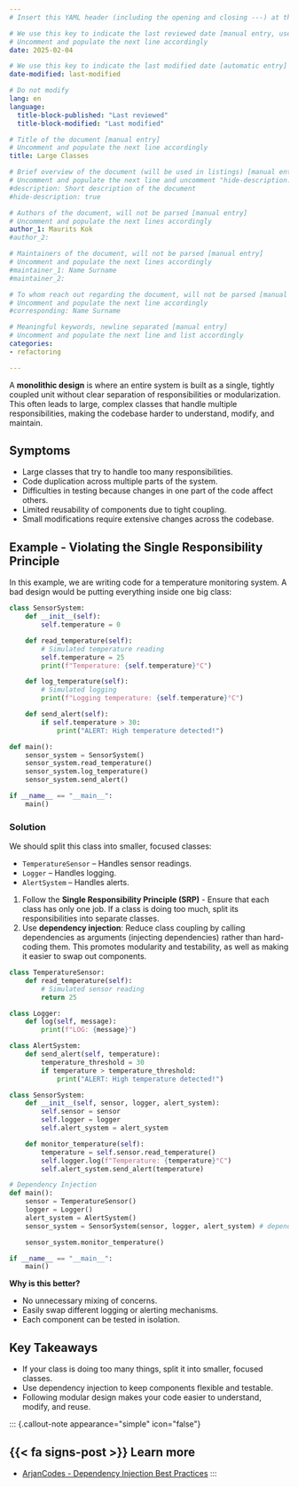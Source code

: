 ```yaml
---
# Insert this YAML header (including the opening and closing ---) at the beginning of the document and fill it out accordingly

# We use this key to indicate the last reviewed date [manual entry, use YYYY-MM-DD]
# Uncomment and populate the next line accordingly
date: 2025-02-04

# We use this key to indicate the last modified date [automatic entry]
date-modified: last-modified

# Do not modify
lang: en
language: 
  title-block-published: "Last reviewed"
  title-block-modified: "Last modified"

# Title of the document [manual entry]
# Uncomment and populate the next line accordingly
title: Large Classes

# Brief overview of the document (will be used in listings) [manual entry]
# Uncomment and populate the next line and uncomment "hide-description: true".
#description: Short description of the document
#hide-description: true

# Authors of the document, will not be parsed [manual entry]
# Uncomment and populate the next lines accordingly
author_1: Maurits Kok
#author_2:

# Maintainers of the document, will not be parsed [manual entry]
# Uncomment and populate the next lines accordingly
#maintainer_1: Name Surname
#maintainer_2:

# To whom reach out regarding the document, will not be parsed [manual entry]
# Uncomment and populate the next line accordingly
#corresponding: Name Surname

# Meaningful keywords, newline separated [manual entry]
# Uncomment and populate the next line and list accordingly
categories: 
- refactoring

---
```


A **monolithic design** is where an entire system is built as a single, tightly coupled unit without clear separation of responsibilities or modularization. This often leads to large, complex classes that handle multiple responsibilities, making the codebase harder to understand, modify, and maintain.


## Symptoms
- Large classes that try to handle too many responsibilities.
- Code duplication across multiple parts of the system.
- Difficulties in testing because changes in one part of the code affect others.
- Limited reusability of components due to tight coupling.
- Small modifications require extensive changes across the codebase.

## Example - Violating the Single Responsibility Principle
In this example, we are writing code for a temperature monitoring system. A bad design would be putting everything inside one big class:

```python
class SensorSystem:
    def __init__(self):
        self.temperature = 0

    def read_temperature(self):
        # Simulated temperature reading
        self.temperature = 25  
        print(f"Temperature: {self.temperature}°C")

    def log_temperature(self):
        # Simulated logging
        print(f"Logging temperature: {self.temperature}°C")

    def send_alert(self):
        if self.temperature > 30:
            print("ALERT: High temperature detected!")

def main():
    sensor_system = SensorSystem()
    sensor_system.read_temperature()
    sensor_system.log_temperature()
    sensor_system.send_alert()

if __name__ == "__main__":
    main()

```

### Solution
We should split this class into smaller, focused classes:
- `TemperatureSensor` – Handles sensor readings.
- `Logger` – Handles logging.
- `AlertSystem` – Handles alerts.

1. Follow the **Single Responsibility Principle (SRP)** -  Ensure that each class has only one job. If a class is doing too much, split its responsibilities into separate classes.
2. Use **dependency injection**: Reduce class coupling by calling dependencies as arguments (injecting dependencies) rather than hard-coding them. This promotes modularity and testability, as well as making it easier to swap out components.


```python
class TemperatureSensor:
    def read_temperature(self):
        # Simulated sensor reading
        return 25  

class Logger:
    def log(self, message):
        print(f"LOG: {message}")

class AlertSystem:
    def send_alert(self, temperature):
        temperature_threshold = 30
        if temperature > temperature_threshold:
            print("ALERT: High temperature detected!")

class SensorSystem:
    def __init__(self, sensor, logger, alert_system):
        self.sensor = sensor
        self.logger = logger
        self.alert_system = alert_system

    def monitor_temperature(self):
        temperature = self.sensor.read_temperature()
        self.logger.log(f"Temperature: {temperature}°C")
        self.alert_system.send_alert(temperature)

# Dependency Injection
def main():
    sensor = TemperatureSensor()
    logger = Logger()
    alert_system = AlertSystem()
    sensor_system = SensorSystem(sensor, logger, alert_system) # dependencies injected

    sensor_system.monitor_temperature()

if __name__ == "__main__":
    main()
``` 

**Why is this better?**

- No unnecessary mixing of concerns.
- Easily swap different logging or alerting mechanisms.
- Each component can be tested in isolation.

## Key Takeaways
- If your class is doing too many things, split it into smaller, focused classes.
- Use dependency injection to keep components flexible and testable.
- Following modular design makes your code easier to understand, modify, and reuse.

::: {.callout-note appearance="simple" icon="false"}
## {{< fa signs-post >}} Learn more
- [ArjanCodes - Dependency Injection Best Practices](https://arjancodes.com/blog/python-dependency-injection-best-practices/)
:::